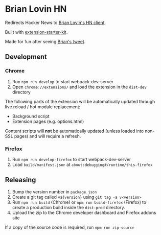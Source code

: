 # Brian Lovin HN

Redirects Hacker News to [Brian Lovin's HN client](https://brianlovin.com/hn).

Built with [extension-starter-kit](https://github.com/dkthehuman/extension-starter-kit).

Made for fun after seeing [Brian's tweet](https://twitter.com/brian_lovin/status/1263183338124140544).

## Development

### Chrome

1. Run `npm run develop` to start webpack-dev-server
2. Open `chrome://extensions/` and load the extension in the `dist-dev` directory

The following parts of the extension will be automatically updated through live reload / hot module replacement:

- Background script
- Extension pages (e.g. options.html)

Content scripts will **not** be automatically updated (unless loaded into non-SSL pages) and will require a refresh.

### Firefox

1. Run `npm run develop-firefox` to start webpack-dev-server
2. Load `build/manifest.json` at `about:debugging#/runtime/this-firefox`

## Releasing

1. Bump the version number in `package.json`
2. Create a git tag called `v${version}` using `git tag -a v<version>`
3. Run `npm run build` (Chrome) or `npm run build-firefox` (Firefox) to create a production build inside the `dist-prod` directory.
4. Upload the zip to the Chrome developer dashboard and Firefox addons site

If a copy of the source code is required, run `npm run zip-source`
